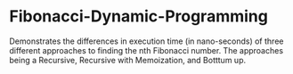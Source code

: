 # Fibonacci-Dynamic-Programming
Demonstrates the differences in execution time (in nano-seconds) of three different approaches to finding the nth Fibonacci number. The approaches being a Recursive, Recursive with Memoization, and Botttum up.
